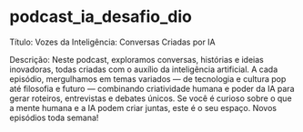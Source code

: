 # podcast_ia_desafio_dio
Título: Vozes da Inteligência: Conversas Criadas por IA

Descrição:
Neste podcast, exploramos conversas, histórias e ideias inovadoras, todas criadas com o auxílio da inteligência artificial. A cada episódio, mergulhamos em temas variados — de tecnologia e cultura pop até filosofia e futuro — combinando criatividade humana e poder da IA para gerar roteiros, entrevistas e debates únicos. Se você é curioso sobre o que a mente humana e a IA podem criar juntas, este é o seu espaço. Novos episódios toda semana!
